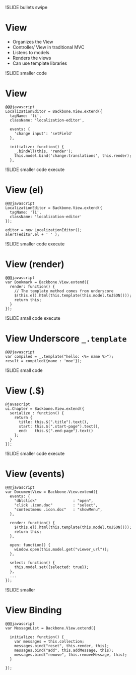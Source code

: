 !SLIDE bullets swipe
# View

* Organizes the View
* Controller/ View in traditional MVC
* Listens to models
* Renders the views
* Can use template libraries

!SLIDE smaller code
# View

    @@@javascript
    LocalizationEditor = Backbone.View.extend({
      tagName: 'li',
      className: 'localization-editor',

      events: {
        'change input': 'setField'
      },

      initialize: function() {
        _.bindAll(this, 'render');
        this.model.bind('change:translations', this.render);
      },


!SLIDE smaller code execute
# View (el)

    @@@javascript
    LocalizationEditor = Backbone.View.extend({
      tagName: 'li',
      className: 'localization-editor'
    });

    editor = new LocalizationEditor();
    alert(editor.el + ' ' );

!SLIDE smaller code execute
# View (render)

    @@@javascript
    var Bookmark = Backbone.View.extend({
      render: function() {
        // The template method comes from underscore
        $(this.el).html(this.template(this.model.toJSON()));
        return this;
      }
    });

!SLIDE small code execute
# View Underscore `_.template`

    @@@javascript
    var compiled = _.template("hello: <%= name %>");
    result = compiled({name : 'moe'});

!SLIDE small code
# View (.$)

    @javascript
    ui.Chapter = Backbone.View.extend({
      serialize : function() {
        return {
          title: this.$(".title").text(),
          start: this.$(".start-page").text(),
          end:   this.$(".end-page").text()
        };
      }
    });

    
!SLIDE smaller code execute
# View (events)
    
    @@@javascript
    var DocumentView = Backbone.View.extend({
      events: {
        "dblclick"                : "open",
        "click .icon.doc"         : "select",
        "contextmenu .icon.doc"   : "showMenu",
      },

      render: function() {
        $(this.el).html(this.template(this.model.toJSON()));
        return this;
      },

      open: function() {
        window.open(this.model.get("viewer_url"));
      },

      select: function() {
        this.model.set({selected: true});
      },
      ...
    });


!SLIDE smaller
# View Binding
    
    @@@javascript
    var MessageList = Backbone.View.extend({

      initialize: function() {
        var messages = this.collection;
        messages.bind("reset", this.render, this);
        messages.bind("add", this.addMessage, this);
        messages.bind("remove", this.removeMessage, this);
      }

    });


    


